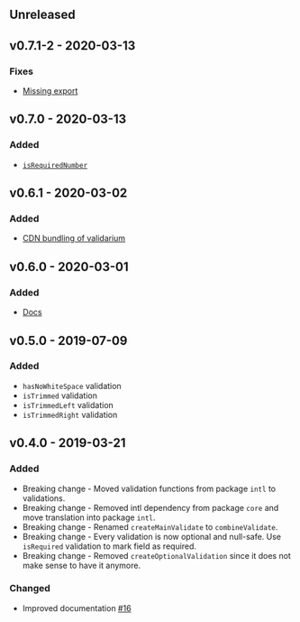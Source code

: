 ## Unreleased

## v0.7.1-2 - 2020-03-13
### Fixes
- [Missing export](https://github.com/lundegaard/validarium/pull/64)

## v0.7.0 - 2020-03-13

### Added
- [`isRequiredNumber`](https://github.com/lundegaard/validarium/pull/63)

## v0.6.1 - 2020-03-02

### Added

- [CDN bundling of validarium](https://github.com/lundegaard/validarium/pull/58)

## v0.6.0 - 2020-03-01

### Added

- [Docs](https://github.com/lundegaard/validarium/pull/42)

## v0.5.0 - 2019-07-09

### Added

- `hasNoWhiteSpace` validation
- `isTrimmed` validation
- `isTrimmedLeft` validation
- `isTrimmedRight` validation
 

## v0.4.0 - 2019-03-21

### Added

- Breaking change - Moved validation functions from package `intl` to validations.
- Breaking change - Removed intl dependency from package `core` and move translation into package `intl`.
- Breaking change - Renamed `createMainValidate` to `combineValidate`.
- Breaking change - Every validation is now optional and null-safe. Use `isRequired` validation to mark field as required.
- Breaking change - Removed `createOptionalValidation` since it does not make sense to have it anymore.

### Changed

- Improved documentation [#16](https://github.com/lundegaard/validarium/pull/16)


